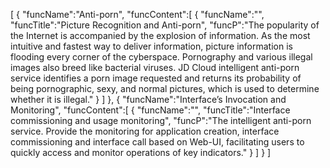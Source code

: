[
	{
		"funcName":"Anti-porn",
		"funcContent":[
			{
				"funcName":"",
				"funcTitle":"Picture Recognition and Anti-porn",
				"funcP":"The popularity of the Internet is accompanied by the explosion of information. As the most intuitive and fastest way to deliver information, picture information is flooding every corner of the cyberspace. Pornography and various illegal images also breed like bacterial viruses. JD Cloud intelligent anti-porn service identifies a porn image requested and returns its probability of being pornographic, sexy, and normal pictures, which is used to determine whether it is illegal."
			}
		]
	},
	{
		"funcName":"Interface’s Invocation and Monitoring",
		"funcContent":[
			{
				"funcName":"",
				"funcTitle":"Interface commissioning and usage monitoring",
				"funcP":"The intelligent anti-porn service. Provide the monitoring for application creation, interface commissioning and interface call based on Web-UI, facilitating users to quickly access and monitor operations of key indicators."
			}
		]
	}
]